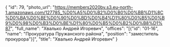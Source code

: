 {
    "id": 79,
    "photo_url": "https://members2020by.s3.eu-north-1.amazonaws.com/127785_%D0%A5%D0%B2%D0%B0%D0%BB%D1%8C%D0%BA%D0%BE%D0%90%D0%BD%D0%B4%D1%80%D0%B5%D0%B9%D0%98%D0%B3%D0%BE%D1%80%D0%B5%D0%B2%D0%B8%D1%87",
    "full_name": "Хвалько Андрей Игоревич",
    "offices": "[{\"id\": \"01-16\", \"name\": \"Прокуратура Пружанского района\", \"position\": \"заместитель прокурора\"}]",
    "title": "Хвалько Андрей Игоревич"
}